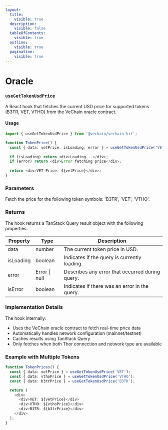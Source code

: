 ```yaml
---
layout:
  title:
    visible: true
  description:
    visible: false
  tableOfContents:
    visible: true
  outline:
    visible: true
  pagination:
    visible: true
---
```


# Oracle

### `useGetTokenUsdPrice`

A React hook that fetches the current USD price for supported tokens (B3TR, VET, VTHO) from the VeChain oracle contract.

#### Usage

```typescript
import { useGetTokenUsdPrice } from '@vechain/vechain-kit';

function TokenPrice() {
  const { data: vetPrice, isLoading, error } = useGetTokenUsdPrice('VET');
  
  if (isLoading) return <div>Loading...</div>;
  if (error) return <div>Error fetching price</div>;
  
  return <div>VET Price: ${vetPrice}</div>;
}
```

### Parameters

Fetch the price for the following token symbols: 'B3TR', 'VET', 'VTHO'.

### Returns

The hook returns a TanStack Query result object with the following properties:

| Property  | Type          | Description                                     |
| --------- | ------------- | ----------------------------------------------- |
| data      | number        | The current token price in USD.                 |
| isLoading | boolean       | Indicates if the query is currently loading.    |
| error     | Error \| null | Describes any error that occurred during query. |
| isError   | boolean       | Indicates if there was an error in the query.   |

### Implementation Details

The hook internally:

* Uses the VeChain oracle contract to fetch real-time price data
* Automatically handles network configuration (mainnet/testnet)
* Caches results using TanStack Query
* Only fetches when both Thor connection and network type are available

### Example with Multiple Tokens

```typescript
function TokenPrices() {
  const { data: vetPrice } = useGetTokenUsdPrice('VET');
  const { data: vthoPrice } = useGetTokenUsdPrice('VTHO');
  const { data: b3trPrice } = useGetTokenUsdPrice('B3TR');

  return (
    <div>
      <div>VET: ${vetPrice}</div>
      <div>VTHO: ${vthoPrice}</div>
      <div>B3TR: ${b3trPrice}</div>
    </div>
  );
}
```
